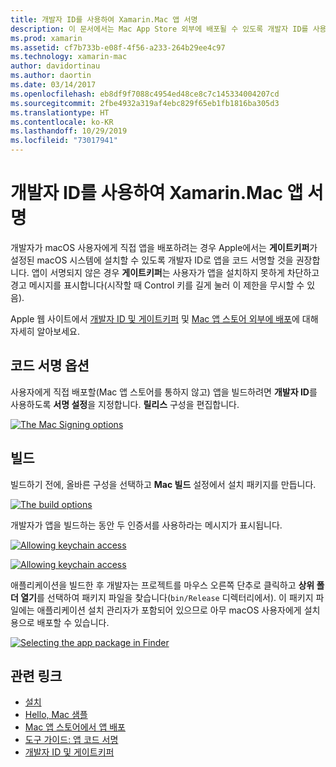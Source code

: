 ```yaml
---
title: 개발자 ID를 사용하여 Xamarin.Mac 앱 서명
description: 이 문서에서는 Mac App Store 외부에 배포될 수 있도록 개발자 ID를 사용하여 Xamarin.Mac 앱을 서명하는 방법을 설명합니다. 코드 서명 옵션 및 빌드를 설명합니다.
ms.prod: xamarin
ms.assetid: cf7b733b-e08f-4f56-a233-264b29ee4c97
ms.technology: xamarin-mac
author: davidortinau
ms.author: daortin
ms.date: 03/14/2017
ms.openlocfilehash: eb8df9f7088c4954ed48ce8c7c145334004207cd
ms.sourcegitcommit: 2fbe4932a319af4ebc829f65eb1fb1816ba305d3
ms.translationtype: HT
ms.contentlocale: ko-KR
ms.lasthandoff: 10/29/2019
ms.locfileid: "73017941"
---
```

# <a name="signing-xamarinmac-apps-with-a-developer-id"></a>개발자 ID를 사용하여 Xamarin.Mac 앱 서명

개발자가 macOS 사용자에게 직접 앱을 배포하려는 경우 Apple에서는 **게이트키퍼**가 설정된 macOS 시스템에 설치할 수 있도록 개발자 ID로 앱을 코드 서명할 것을 권장합니다. 앱이 서명되지 않은 경우 **게이트키퍼**는 사용자가 앱을 설치하지 못하게 차단하고 경고 메시지를 표시합니다(시작할 때 Control 키를 길게 눌러 이 제한을 무시할 수 있음).

Apple 웹 사이트에서 [개발자 ID 및 게이트키퍼](https://developer.apple.com/resources/developer-id/) 및 [Mac 앱 스토어 외부에 배포](https://developer.apple.com/library/content/documentation/IDEs/Conceptual/AppDistributionGuide/Introduction/Introduction.html)에 대해 자세히 알아보세요.

## <a name="code-signing-options"></a>코드 서명 옵션

사용자에게 직접 배포할(Mac 앱 스토어를 통하지 않고) 앱을 빌드하려면 **개발자 ID**를 사용하도록 **서명 설정**을 지정합니다. **릴리스** 구성을 편집합니다.

 [![](signing-images/config02.png "The Mac Signing options")](signing-images/config02.png#lightbox)

## <a name="build"></a>빌드

빌드하기 전에, 올바른 구성을 선택하고 **Mac 빌드** 설정에서 설치 패키지를 만듭니다.

[![](signing-images/config03.png "The build options")](signing-images/config03.png#lightbox)

개발자가 앱을 빌드하는 동안 두 인증서를 사용하라는 메시지가 표시됩니다.

 [![](signing-images/image57.png "Allowing keychain access")](signing-images/image57.png#lightbox)

 [![](signing-images/image58.png "Allowing keychain access")](signing-images/image58.png#lightbox)

애플리케이션을 빌드한 후 개발자는 프로젝트를 마우스 오른쪽 단추로 클릭하고 **상위 폴더 열기**를 선택하여 패키지 파일을 찾습니다(`bin/Release` 디렉터리에서). 이 패키지 파일에는 애플리케이션 설치 관리자가 포함되어 있으므로 아무 macOS 사용자에게 설치용으로 배포할 수 있습니다.

 [![](signing-images/image59.png "Selecting the app package in Finder")](signing-images/image59.png#lightbox)

## <a name="related-links"></a>관련 링크

- [설치](~//mac/get-started/installation.md)
- [Hello, Mac 샘플](~//mac/get-started/hello-mac.md)
- [Mac 앱 스토어에서 앱 배포](https://developer.apple.com/devcenter/mac/checklist/)
- [도구 가이드: 앱 코드 서명](https://developer.apple.com/library/mac/#documentation/ToolsLanguages/Conceptual/OSXWorkflowGuide/CodeSigning/CodeSigning.html)
- [개발자 ID 및 게이트키퍼](https://developer.apple.com/resources/developer-id/)
